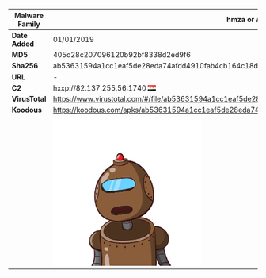 | Malware Family | hmza or APT-C-27                                             |
| -------------- | ------------------------------------------------------------ |
| **Date Added** | 01/01/2019                                                   |
| **MD5**        | 405d28c207096120b92bf8338d2ed9f6                             |
| **Sha256**     | ab53631594a1cc1eaf5de28eda74afdd4910fab4cb164c18d8a7660dab0795e7 |
| **URL**        | -                                                            |
| **C2**         | hxxp://82.137.255.56:1740 ![Syria](../assets/flag/sy.png "Syria") |
| **VirusTotal** | https://www.virustotal.com/#/file/ab53631594a1cc1eaf5de28eda74afdd4910fab4cb164c18d8a7660dab0795e7/detection |
| **Koodous**    | https://koodous.com/apks/ab53631594a1cc1eaf5de28eda74afdd4910fab4cb164c18d8a7660dab0795e7 |
|                | ![](../assets/ab53631594a1cc1eaf5de28eda74afdd4910fab4cb164c18d8a7660dab0795e7.png) |